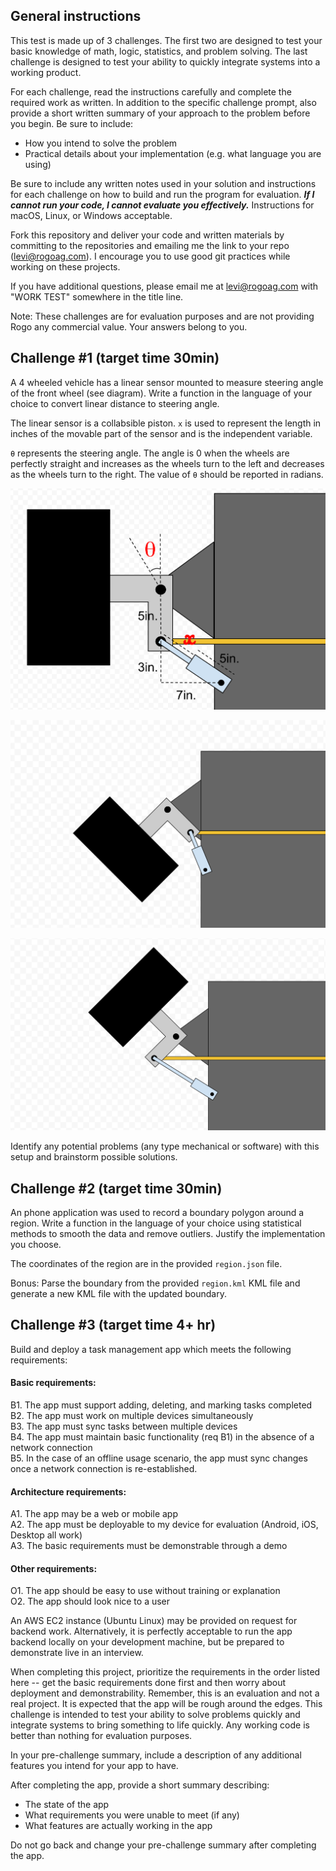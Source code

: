## General instructions

This test is made up of 3 challenges. The first two are designed to test your
basic knowledge of math, logic, statistics, and problem solving. The last
challenge is designed to test your ability to quickly integrate systems into a
working product.

For each challenge, read the instructions carefully and complete the required
work as written. In addition to the specific challenge prompt, also provide a
short written summary of your approach to the problem before you begin. Be sure
to include:

- How you intend to solve the problem
- Practical details about your implementation (e.g. what language you are using)

Be sure to include any written notes used in your solution and instructions for
each challenge on how to build and run the program for evaluation. _**If I
cannot run your code, I cannot evaluate you effectively.**_ Instructions for
macOS, Linux, or Windows acceptable.

Fork this repository and deliver your code and written materials by committing
to the repositories and emailing me the link to your repo (levi@rogoag.com). I
encourage you to use good git practices while working on these projects.

If you have additional questions, please email me at levi@rogoag.com with "WORK
TEST" somewhere in the title line.

Note: These challenges are for evaluation purposes and are not providing Rogo
any commercial value. Your answers belong to you.


## Challenge #1 (target time 30min)

A 4 wheeled vehicle has a linear sensor mounted to measure steering angle of
the front wheel (see diagram). Write a function in the language of your choice
to convert linear distance to steering angle.

The linear sensor is a collabsible piston. `x` is used to represent the length
in inches of the movable part of the sensor and is the independent variable.

`θ` represents the steering angle. The angle is 0 when the wheels are perfectly
straight and increases as the wheels turn to the left and decreases as the
wheels turn to the right. The value of `θ` should be reported in radians.

![diagram.png](diagram.png)

![left.png](left.png)

![right.png](right.png)

Identify any potential problems (any type mechanical or software) with this
setup and brainstorm possible solutions.


## Challenge #2 (target time 30min)

An phone application was used to record a boundary polygon around a region.
Write a function in the language of your choice using statistical methods to
smooth the data and remove outliers. Justify the implementation you choose.

The coordinates of the region are in the provided `region.json` file.

Bonus: Parse the boundary from the provided `region.kml` KML file and generate
a new KML file with the updated boundary.


## Challenge #3 (target time 4+ hr)

Build and deploy a task management app which meets the following requirements:

#### Basic requirements:

B1. The app must support adding, deleting, and marking tasks completed  
B2. The app must work on multiple devices simultaneously  
B3. The app must sync tasks between multiple devices  
B4. The app must maintain basic functionality (req B1) in the absence of a network connection  
B5. In the case of an offline usage scenario, the app must sync changes once a network connection is re-established.  

#### Architecture requirements:

A1. The app may be a web or mobile app  
A2. The app must be deployable to my device for evaluation (Android, iOS, Desktop all work)  
A3. The basic requirements must be demonstrable through a demo  

#### Other requirements:

O1. The app should be easy to use without training or explanation  
O2. The app should look nice to a user  

An AWS EC2 instance (Ubuntu Linux) may be provided on request for backend work.
Alternatively, it is perfectly acceptable to run the app backend locally on
your development machine, but be prepared to demonstrate live in an interview.

When completing this project, prioritize the requirements in the order listed
here -- get the basic requirements done first and then worry about deployment
and demonstrability. Remember, this is an evaluation and not a real project. It
is expected that the app will be rough around the edges. This challenge is
intended to test your ability to solve problems quickly and integrate systems
to bring something to life quickly. Any working code is better than nothing for
evaluation purposes.

In your pre-challenge summary, include a description of any additional features
you intend for your app to have.

After completing the app, provide a short summary describing:

- The state of the app
- What requirements you were unable to meet (if any)
- What features are actually working in the app

Do not go back and change your pre-challenge summary after completing the app.
